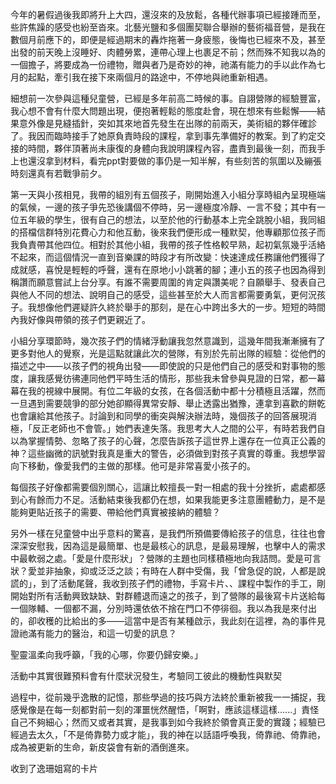 今年的暑假過後我即將升上大四，還沒來的及放鬆，各種代辦事項已經接踵而至，些許焦躁的感受也紛至沓來。北藝光鹽和多個團契聯合舉辦的藝術福音營，是我在數個月前應下的，即便是經過期末的轟炸拖著一身疲態，後悔也已經來不及，甚至出發的前天晚上沒睡好、肉體勞累，連帶心理上也裹足不前；然而殊不知我以為的一個擔子，將要成為一份禮物，贈與者乃是奇妙的神，祂滿有能力的手以此作為七月的起點，牽引我在接下來兩個月的路途中，不停地與祂重新相遇。

細想前一次參與這種兒童營，已經是多年前高二時候的事。自詡營隊的經驗豐富，我心想不會有什麼大問題出現，便抱著輕鬆的態度赴會，現在想來有些鬆懈——結果意外像是見縫插針，突如其來地首先發生在出隊的前兩天，美術組的夥伴確診了。我因而臨時接手了她原負責時段的課程，拿到事先準備好的教案。到了約定交接的時間，夥伴頂著尚未康復的身體向我說明課程內容，盡責到最後一刻，而我手上也還沒拿到材料，看完ppt對要做的事仍是一知半解，有些刻苦的氛圍以及繃張時刻還真有若戰爭前夕。

第一天與小孩相見，我帶的組別有五個孩子，剛開始進入小組分享時組內呈現極端的氣候，一邊的孩子爭先恐後講個不停時，另一邊極度冷靜、一言不發；其中有一位五年級的學生，很有自己的想法，以至於他的行動基本上完全跳脫小組，我同組的搭檔信群特別花費心力和他互動，後來我們便形成一種默契，他專顧那位孩子而我負責帶其他四位。相對於其他小組，我帶的孩子性格較早熟，起初氣氛幾乎活絡不起來，而這個情況一直到音樂課的時段才有所改變：快速達成任務讓他們獲得了成就感，喜悅是輕輕的呼聲，還有在原地小小跳著的腳；連小五的孩子也因為得到稱讚而願意嘗試上台分享。有誰不需要周圍的肯定與讚美呢？自願舉手、發表自己與他人不同的想法、說明自己的感受，這些甚至於大人而言都需要勇氣，更何況孩子。我想像他們遲疑許久終於舉手的那刻，是在心中跨出多大的一步。短短的時間內我好像與帶領的孩子們更親近了。

小組分享環節時，幾次孩子們的情緒浮動讓我忽然意識到，這幾年間我漸漸擁有了更多對他人的覺察，光是這點就讓此次的營隊，有別於先前出隊的經驗：從他們的描述之中——以孩子們的視角出發——即使說的只是他們自己的感受和對事物的態度，讓我感覺彷彿連同他們平時生活的情形，那些我未曾參與見證的日常，都一幕幕在我的視線中展開。有位二年級的女孩，在各個活動中都十分積極且活躍，然而一旦遇到需要競爭的部分她卻顯得異常安靜、舉止透露出猶豫，連拿到喜歡的餅乾也會讓給其他孩子。討論到和同學的衝突與解決辦法時，幾個孩子的回答展現消極，「反正老師也不會管。」她們表達失落。我思考大人之間的公平，有時若我們自以為掌握情勢、忽略了孩子的心聲，怎麼告訴孩子這世界上還存在一位真正公義的神？這些幽微的訊號對我真是重大的警告，必須做到對孩子真實的尊重。我想學習向下移動，像愛我們的主做的那樣。他可是非常喜愛小孩子的。

每個孩子好像都需要個別關心，這讓比較擅長一對一相處的我十分挫折，處處都感到心有餘而力不足。活動結束後我都仍在想，如果我能更多注意團體動力，是不是能夠更貼近孩子的需要、帶給他們真實被接納的體驗？

另外一樣在兒童營中出乎意料的驚喜，是我們所預備要傳給孩子的信息，往往也會深深安慰我，因為這是最簡單、也是最核心的訊息，是最易理解，也擊中人的需求中最軟弱之處。「愛是什麼形狀」？營隊的主題也同樣積極地向我詰問。愛是可言狀？愛並非抽象，抑或泛泛之談；有時在人群中受傷，我「曾急促的說，人都是說謊的」，到了活動尾聲，我收到孩子們的禮物，手寫卡片、、課程中製作的手工，剛開始對所有活動興致缺缺、對群體退而遠之的孩子，到了營隊的最後寫卡片送給每一個隊輔、一個都不漏，分別時還依依不捨在門口不停徘徊。我以為我是來付出的，卻收穫的比給出的多——這當中是否有某種啟示，我此刻在這裡，為的事件見證祂滿有能力的醫治，和這一切愛的訊息？

聖靈溫柔向我呼籲，「我的心哪，你要仍歸安樂。」

活動中其實很難預料會有什麼狀況發生，考驗同工彼此的機動性與默契

過程中，從前幾乎逸散的記憶，那些學過的技巧與方法終於重新被我一一捕捉，我感覺像是在每一刻都對前一刻的渾噩恍然醒悟，「啊對，應該這樣這樣......」責怪自己不夠細心；然而又或者其實，是我事到如今我終於領會真正愛的實踐；經驗已經過去太久，「不是倚靠勢力或才能」，我的神在以話語呼喚我，倚靠祂、倚靠祂，成為被更新的生命，新皮袋會有新的酒倒進來。

收到了逸珊姐寫的卡片